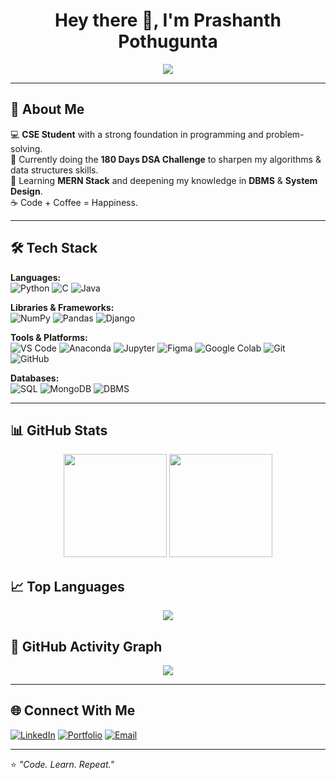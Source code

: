 <!-- Profile Header -->
<h1 align="center">Hey there 👋, I'm Prashanth Pothugunta</h1>
<p align="center">
  <img src="https://readme-typing-svg.herokuapp.com?size=24&duration=3000&color=F75C7E&center=true&vCenter=true&width=500&lines=CSE+Student;180+Days+DSA+Challenge;Aspiring+Software+Engineer;Always+Learning+New+Things">
</p>

---

## 🚀 About Me
💻 **CSE Student** with a strong foundation in programming and problem-solving.  
🎯 Currently doing the **180 Days DSA Challenge** to sharpen my algorithms & data structures skills.  
🌱 Learning **MERN Stack** and deepening my knowledge in **DBMS** & **System Design**.  
☕ Code + Coffee = Happiness.

---

## 🛠 Tech Stack

**Languages:**  
![Python](https://img.shields.io/badge/-Python-3776AB?style=for-the-badge&logo=python&logoColor=white)
![C](https://img.shields.io/badge/-C-A8B9CC?style=for-the-badge&logo=c&logoColor=black)
![Java](https://img.shields.io/badge/-Java-007396?style=for-the-badge&logo=java&logoColor=white)

**Libraries & Frameworks:**  
![NumPy](https://img.shields.io/badge/-NumPy-013243?style=for-the-badge&logo=numpy&logoColor=white)
![Pandas](https://img.shields.io/badge/-Pandas-150458?style=for-the-badge&logo=pandas&logoColor=white)
![Django](https://img.shields.io/badge/-Django-092E20?style=for-the-badge&logo=django&logoColor=white)

**Tools & Platforms:**  
![VS Code](https://img.shields.io/badge/-VS%20Code-007ACC?style=for-the-badge&logo=visualstudiocode&logoColor=white)
![Anaconda](https://img.shields.io/badge/-Anaconda-44A833?style=for-the-badge&logo=anaconda&logoColor=white)
![Jupyter](https://img.shields.io/badge/-Jupyter-F37626?style=for-the-badge&logo=jupyter&logoColor=white)
![Figma](https://img.shields.io/badge/-Figma-F24E1E?style=for-the-badge&logo=figma&logoColor=white)
![Google Colab](https://img.shields.io/badge/-Google%20Colab-F9AB00?style=for-the-badge&logo=googlecolab&logoColor=black)
![Git](https://img.shields.io/badge/-Git-F05032?style=for-the-badge&logo=git&logoColor=white)
![GitHub](https://img.shields.io/badge/-GitHub-181717?style=for-the-badge&logo=github&logoColor=white)

**Databases:**  
![SQL](https://img.shields.io/badge/-SQL-336791?style=for-the-badge&logo=postgresql&logoColor=white)
![MongoDB](https://img.shields.io/badge/-MongoDB-47A248?style=for-the-badge&logo=mongodb&logoColor=white)
![DBMS](https://img.shields.io/badge/-DBMS-FF6F00?style=for-the-badge)

---

## 📊 GitHub Stats
<p align="center">
  <img src="https://github-readme-stats.vercel.app/api?username=PrashanthPothugunta&show_icons=true&theme=tokyonight" height="165"/>
  <img src="https://github-readme-streak-stats.herokuapp.com/?user=PrashanthPothugunta&theme=tokyonight" height="165"/>
</p>

## 📈 Top Languages
<p align="center">
  <img src="https://github-readme-stats.vercel.app/api/top-langs/?username=PrashanthPothugunta&layout=compact&theme=tokyonight" />
</p>

## 📌 GitHub Activity Graph
<p align="center">
  <img src="https://github-readme-activity-graph.vercel.app/graph?username=PrashanthPothugunta&theme=tokyo-night" />
</p>



---

## 🌐 Connect With Me
[![LinkedIn](https://img.shields.io/badge/-LinkedIn-0A66C2?style=for-the-badge&logo=linkedin&logoColor=white)](https://www.linkedin.com/in/prashanth-pothugunta)
[![Portfolio](https://img.shields.io/badge/-Portfolio-FF4088?style=for-the-badge&logo=vercel&logoColor=white)](https://prashanth-portfolioo.netlify.app/)
[![Email](https://img.shields.io/badge/-Email-D14836?style=for-the-badge&logo=gmail&logoColor=white)](mailto:pothuguntaprashanth84@gmail.com)

---

⭐ *"Code. Learn. Repeat."*
